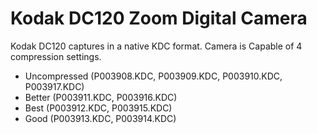 # Kodak DC120 Zoom Digital Camera

Kodak DC120 captures in a native KDC format. Camera is Capable of 4 compression settings. 

- Uncompressed (P003908.KDC, P003909.KDC, P003910.KDC, P003917.KDC)
- Better (P003911.KDC, P003916.KDC)
- Best (P003912.KDC, P003915.KDC)
- Good (P003913.KDC, P003914.KDC)
